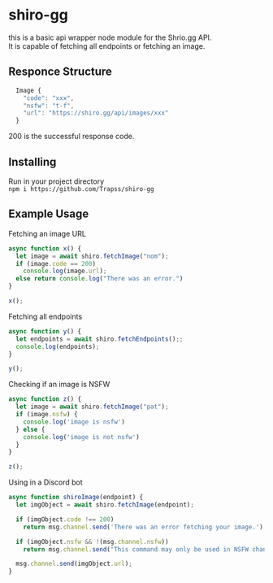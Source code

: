 # shiro-gg  
this is a basic api wrapper node module for the Shrio.gg API.  
It is capable of fetching all endpoints or fetching an image.  

## Responce Structure  
```js
  Image {
    "code": "xxx",
    "nsfw": "t-f",
    "url": "https://shiro.gg/api/images/xxx"
  }
```

200 is the successful response code.  

## Installing  

Run in your project directory  
```npm i https://github.com/Trapss/shiro-gg```

## Example Usage

Fetching an image URL  
```js
async function x() {
  let image = await shiro.fetchImage("nom");
  if (image.code == 200)
    console.log(image.url);
  else return console.log("There was an error.")
}

x();
```  

Fetching all endpoints  
```js
async function y() {
  let endpoints = await shiro.fetchEndpoints();;
  console.log(endpoints);
}

y();
```

Checking if an image is NSFW  
```js
async function z() {
  let image = await shiro.fetchImage("pat");
  if (image.nsfw) {
    console.log('image is nsfw')
  } else {
    console.log('image is not nsfw')
  }
}

z();
```  

Using in a Discord bot
```js
async function shiroImage(endpoint) {
  let imgObject = await shiro.fetchImage(endpoint);

  if (imgObject.code !== 200)
    return msg.channel.send('There was an error fetching your image.');

  if (imgObject.nsfw && !(msg.channel.nsfw))
    return msg.channel.send("This command may only be used in NSFW channels.");

  msg.channel.send(imgObject.url);
}
```
